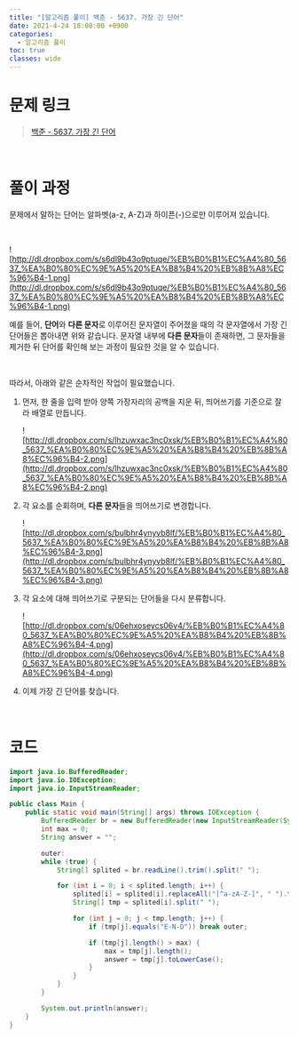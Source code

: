 ```yaml
---
title: "[알고리즘 풀이] 백준 - 5637. 가장 긴 단어"
date: 2021-4-24 18:00:00 +0900
categories:
  - 알고리즘 풀이
toc: true
classes: wide
---
```



# 문제 링크

> [백준 - 5637. 가장 긴 단어](https://www.acmicpc.net/problem/5637)

<br>

# 풀이 과정

문제에서 말하는 단어는 알파벳(a-z, A-Z)과 하이픈(-)으로만 이루어져 있습니다. 

<br>

![http://dl.dropbox.com/s/s6dl9b43o9ptuqe/%EB%B0%B1%EC%A4%80_5637_%EA%B0%80%EC%9E%A5%20%EA%B8%B4%20%EB%8B%A8%EC%96%B4-1.png](http://dl.dropbox.com/s/s6dl9b43o9ptuqe/%EB%B0%B1%EC%A4%80_5637_%EA%B0%80%EC%9E%A5%20%EA%B8%B4%20%EB%8B%A8%EC%96%B4-1.png)

예를 들어, **단어**와 **다른 문자**로 이루어진 문자열이 주어졌을 때의 각 문자열에서 가장 긴 단어들은 뽑아내면 위와 같습니다. 문자열 내부에 **다른 문자**들이 존재하면, 그 문자들을 제거한 뒤 단어를 확인해 보는 과정이 필요한 것을 알 수 있습니다.

<br>

따라서, 아래와 같은 순차적인 작업이 필요했습니다.

1. 먼저, 한 줄을 입력 받아 양쪽 가장자리의 공백을 지운 뒤, 띄어쓰기를 기준으로 잘라 배열로 만듭니다.

    ![http://dl.dropbox.com/s/lhzuwxac3nc0xsk/%EB%B0%B1%EC%A4%80_5637_%EA%B0%80%EC%9E%A5%20%EA%B8%B4%20%EB%8B%A8%EC%96%B4-2.png](http://dl.dropbox.com/s/lhzuwxac3nc0xsk/%EB%B0%B1%EC%A4%80_5637_%EA%B0%80%EC%9E%A5%20%EA%B8%B4%20%EB%8B%A8%EC%96%B4-2.png)

2. 각 요소를 순회하며, **다른 문자**들을 띄어쓰기로 변경합니다.

    ![http://dl.dropbox.com/s/bulbhr4ynyvb8lf/%EB%B0%B1%EC%A4%80_5637_%EA%B0%80%EC%9E%A5%20%EA%B8%B4%20%EB%8B%A8%EC%96%B4-3.png](http://dl.dropbox.com/s/bulbhr4ynyvb8lf/%EB%B0%B1%EC%A4%80_5637_%EA%B0%80%EC%9E%A5%20%EA%B8%B4%20%EB%8B%A8%EC%96%B4-3.png)

3. 각 요소에 대해 띄어쓰기로 구분되는 단어들을 다시 분류합니다.

    ![http://dl.dropbox.com/s/06ehxoseycs06v4/%EB%B0%B1%EC%A4%80_5637_%EA%B0%80%EC%9E%A5%20%EA%B8%B4%20%EB%8B%A8%EC%96%B4-4.png](http://dl.dropbox.com/s/06ehxoseycs06v4/%EB%B0%B1%EC%A4%80_5637_%EA%B0%80%EC%9E%A5%20%EA%B8%B4%20%EB%8B%A8%EC%96%B4-4.png)

4. 이제 가장 긴 단어를 찾습니다.

<br>

# 코드

```java
import java.io.BufferedReader;
import java.io.IOException;
import java.io.InputStreamReader;

public class Main {
    public static void main(String[] args) throws IOException {
        BufferedReader br = new BufferedReader(new InputStreamReader(System.in));
        int max = 0;
        String answer = "";

        outer:
        while (true) {
            String[] splited = br.readLine().trim().split(" ");

            for (int i = 0; i < splited.length; i++) {
                splited[i] = splited[i].replaceAll("[^a-zA-Z-]", " ").trim();
                String[] tmp = splited[i].split(" ");

                for (int j = 0; j < tmp.length; j++) {
                    if (tmp[j].equals("E-N-D")) break outer;

                    if (tmp[j].length() > max) {
                        max = tmp[j].length();
                        answer = tmp[j].toLowerCase();
                    }
                }
            }
        }

        System.out.println(answer);
    }
}
```